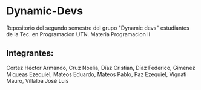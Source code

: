 # Dynamic-Devs
Repositorio del segundo semestre del grupo "Dynamic devs" estudiantes de la Tec. en Programacion UTN. Materia Programacion II

## Integrantes:
Cortez Héctor Armando, Cruz Noelia, Díaz Cristian, Díaz Federico, Giménez Miqueas Ezequiel, Mateos Eduardo, Mateos Pablo, Paz Ezequiel, Vignati Mauro, Villalba José Luis
